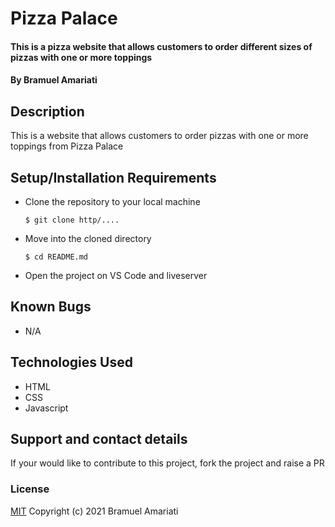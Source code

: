 # Pizza Palace
#### This is a pizza  website that allows customers to order different sizes of pizzas with one or more toppings
#### By Bramuel Amariati
## Description
This is a website that allows customers to order pizzas with one or more toppings from Pizza Palace
## Setup/Installation Requirements
* Clone the repository to your local machine
    ```
    $ git clone http/....
    ```
* Move into the cloned directory
    ```
    $ cd README.md
    ```
* Open the project on VS Code and liveserver
## Known Bugs
* N/A
## Technologies Used
* HTML
* CSS
* Javascript
## Support and contact details
If your would like to contribute to this project, fork the project and raise a PR
### License
[MIT](https://choosealicense.com/licenses/mit/)
Copyright (c) 2021 Bramuel Amariati
